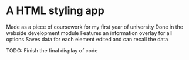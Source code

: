 # A HTML styling app
Made as a piece of coursework for my first year of university
Done in the webside development module
Features an information overlay for all options
Saves data for each element edited and can recall the data

TODO:
Finish the final display of code
